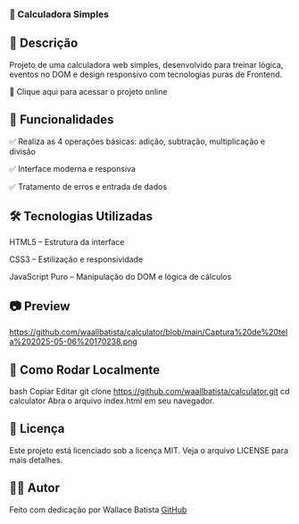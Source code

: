 ### 🧮 Calculadora Simples





## 📌 Descrição
Projeto de uma calculadora web simples, desenvolvido para treinar lógica, eventos no DOM e design responsivo com tecnologias puras de Frontend.

🔗 Clique aqui para acessar o projeto online

## 🚀 Funcionalidades
✅ Realiza as 4 operações básicas: adição, subtração, multiplicação e divisão

✅ Interface moderna e responsiva

✅ Tratamento de erros e entrada de dados

## 🛠️ Tecnologias Utilizadas
HTML5 – Estrutura da interface

CSS3 – Estilização e responsividade

JavaScript Puro – Manipulação do DOM e lógica de cálculos

## 📷 Preview

 <https://github.com/waallbatista/calculator/blob/main/Captura%20de%20tela%202025-05-06%20170238.png>

## 📂 Como Rodar Localmente
bash
Copiar
Editar
git clone https://github.com/waallbatista/calculator.git
cd calculator
Abra o arquivo index.html em seu navegador.

## 📄 Licença
Este projeto está licenciado sob a licença MIT. Veja o arquivo LICENSE para mais detalhes.

## 🙋‍♂️ Autor
Feito com dedicação por Wallace Batista
[GitHub](https://github.com/waallbatista)
